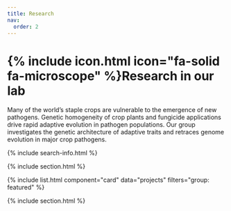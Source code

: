 ```yaml
---
title: Research
nav:
  order: 2
---
```


# {% include icon.html icon="fa-solid fa-microscope" %}Research in our lab

Many of the world’s staple crops are vulnerable to the emergence of new pathogens. Genetic homogeneity of crop plants and fungicide applications drive rapid adaptive evolution in pathogen populations. Our group investigates the genetic architecture of adaptive traits and retraces genome evolution in major crop pathogens.

{% include search-info.html %}

{% include section.html %}

{% include list.html component="card" data="projects" filters="group: featured" %}

{% include section.html %}
